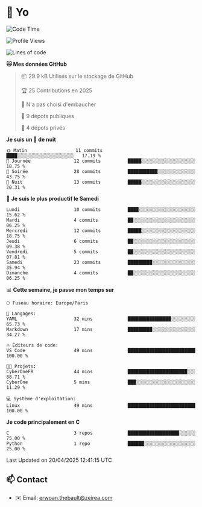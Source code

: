 # 👋 Yo

<!--START_SECTION:waka-->
![Code Time](http://img.shields.io/badge/Code%20Time-1%20hr%2030%20mins-blue)

![Profile Views](http://img.shields.io/badge/Vues%20du%20profil-70-blue)

![Lines of code](https://img.shields.io/badge/Depuis%20Hello%20World%2C%20j%27ai%20%C3%A9crit-734.0%20thousand%20Lignes%20de%20code-blue)

**🐱 Mes données GitHub** 

> 📦 29.9 kB Utilisés sur le stockage de GitHub 
 > 
> 🏆 25 Contributions en 2025
 > 
> 🚫 N'a pas choisi d'embaucher
 > 
> 📜 9 dépots publiques 
 > 
> 🔑 4 dépots privés 
 > 
**Je suis un 🦉 de nuit** 

```text
🌞 Matin                  11 commits          ████░░░░░░░░░░░░░░░░░░░░░   17.19 % 
🌆 Journée                12 commits          █████░░░░░░░░░░░░░░░░░░░░   18.75 % 
🌃 Soirée                 28 commits          ███████████░░░░░░░░░░░░░░   43.75 % 
🌙 Nuit                   13 commits          █████░░░░░░░░░░░░░░░░░░░░   20.31 % 
```
📅 **Je suis le plus productif le Samedi** 

```text
Lundi                    10 commits          ████░░░░░░░░░░░░░░░░░░░░░   15.62 % 
Mardi                    4 commits           ██░░░░░░░░░░░░░░░░░░░░░░░   06.25 % 
Mercredi                 12 commits          █████░░░░░░░░░░░░░░░░░░░░   18.75 % 
Jeudi                    6 commits           ██░░░░░░░░░░░░░░░░░░░░░░░   09.38 % 
Vendredi                 5 commits           ██░░░░░░░░░░░░░░░░░░░░░░░   07.81 % 
Samedi                   23 commits          █████████░░░░░░░░░░░░░░░░   35.94 % 
Dimanche                 4 commits           ██░░░░░░░░░░░░░░░░░░░░░░░   06.25 % 
```


📊 **Cette semaine, je passe mon temps sur** 

```text
🕑︎ Fuseau horaire: Europe/Paris

💬 Langages: 
YAML                     32 mins             ████████████████░░░░░░░░░   65.73 % 
Markdown                 17 mins             █████████░░░░░░░░░░░░░░░░   34.27 % 

🔥 Éditeurs de code: 
VS Code                  49 mins             █████████████████████████   100.00 % 

🐱‍💻 Projets: 
CyberOneFR               44 mins             ██████████████████████░░░   88.71 % 
CyberOne                 5 mins              ███░░░░░░░░░░░░░░░░░░░░░░   11.29 % 

💻 Système d'exploitation: 
Linux                    49 mins             █████████████████████████   100.00 % 
```

**Je code principalement en C** 

```text
C                        3 repos             ███████████████████░░░░░░   75.00 % 
Python                   1 repo              ██████░░░░░░░░░░░░░░░░░░░   25.00 % 
```




 Last Updated on 20/04/2025 12:41:15 UTC
<!--END_SECTION:waka-->

## 📫 Contact

- ✉️ Email: erwoan.thebault@zeirea.com
